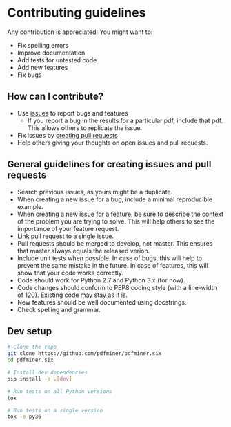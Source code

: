 # Contributing guidelines

Any contribution is appreciated! You might want to:

* Fix spelling errors
* Improve documentation
* Add tests for untested code
* Add new features
* Fix bugs

## How can I contribute?

* Use [issues](https://github.com/pdfminer/pdfminer.six/issues) to report bugs and features
    - If you report a bug in the results for a particular pdf, include that pdf. This allows others to replicate the
     issue. 
* Fix issues by [creating pull requests](https://help.github.com/en/articles/creating-a-pull-request)
* Help others giving your thoughts on open issues and pull requests.

## General guidelines for creating issues and pull requests

* Search previous issues, as yours might be a duplicate.
* When creating a new issue for a bug, include a minimal reproducible example.
* When creating a new issue for a feature, be sure to describe the context of the problem you are trying to solve. This
  will help others to see the importance of your feature request. 
* Link pull request to a single issue.
* Pull requests should be merged to develop, not master. This ensures that master always equals the released verion.  
* Include unit tests when possible. In case of bugs, this will help to prevent the same mistake in the future. In case 
  of features, this will show that your code works correctly.
* Code should work for Python 2.7 and Python 3.x (for now).
* Code changes should conform to PEP8 coding style (with a line-width of 120). Existing code may stay as it is. 
* New features should be well documented using docstrings.
* Check spelling and grammar.

## Dev setup

```sh
# Clone the repo
git clone https://github.com/pdfminer/pdfminer.six
cd pdfminer.six

# Install dev dependencies
pip install -e .[dev]

# Run tests on all Python versions
tox

# Run tests on a single version
tox -e py36
```
